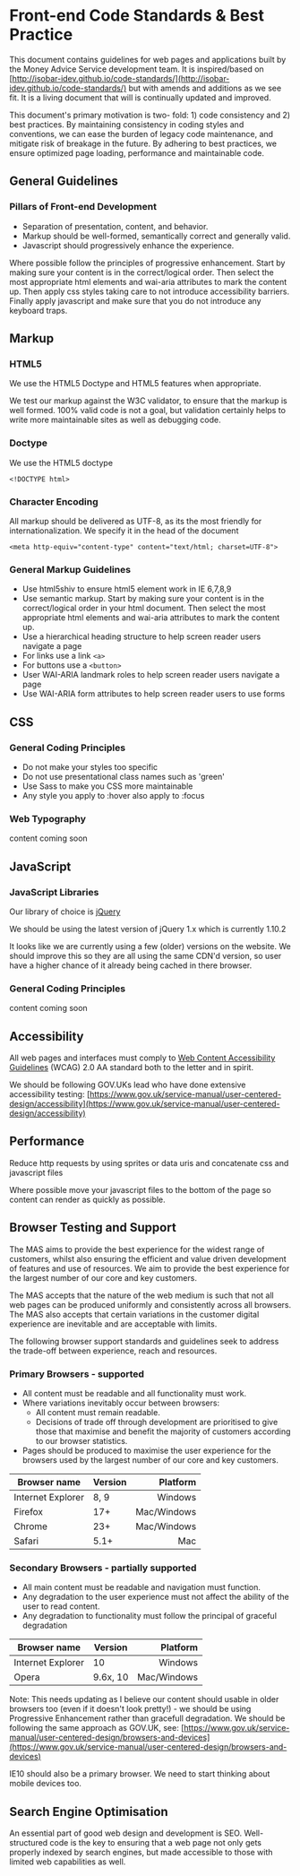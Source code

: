 # Front-end Code Standards &amp; Best Practice


This document contains guidelines for web pages and applications built by the Money Advice Service development team. It is inspired/based on [http://isobar-idev.github.io/code-standards/](http://isobar-idev.github.io/code-standards/) but with amends and additions as we see fit. It is a living document that will is continually updated and improved.

This document's primary motivation is two- fold: 1) code consistency and 2) best practices. By maintaining consistency in coding styles and conventions, we can ease the burden of legacy code maintenance, and mitigate risk of breakage in the future. By adhering to best practices, we ensure optimized page loading, performance and maintainable code.

## General Guidelines
### Pillars of Front-end Development
* Separation of presentation, content, and behavior.
* Markup should be well-formed, semantically correct and generally valid.
* Javascript should progressively enhance the experience.

Where possible follow the principles of progressive enhancement. Start by making sure your content is in the correct/logical order.  Then select the most appropriate html elements and wai-aria attributes to mark the content up.  Then apply css styles taking care to not introduce accessibility barriers. Finally apply javascript and make sure that you do not introduce any keyboard traps.

## Markup
### HTML5
We use the HTML5 Doctype and HTML5 features when appropriate.

We test our markup against the W3C validator, to ensure that the markup is well formed. 100% valid code is not a goal, but validation certainly helps to write more maintainable sites as well as debugging code.

### Doctype
We use the HTML5 doctype
	
	<!DOCTYPE html>

### Character Encoding
All markup should be delivered as UTF-8, as its the most friendly for internationalization.
We specify it in the head of the document

	<meta http-equiv="content-type" content="text/html; charset=UTF-8">

### General Markup Guidelines
* Use html5shiv to ensure html5 element work in IE 6,7,8,9
* Use semantic markup.  Start by making sure your content is in the correct/logical order in your html document.  Then select the most appropriate html elements and wai-aria attributes to mark the content up.
* Use a hierarchical heading structure to help screen reader users navigate a page
* For links use a link `<a>`
* For buttons use a `<button>`
* User WAI-ARIA landmark roles to help screen reader users navigate a page
* Use WAI-ARIA form attributes to help screen reader users to use forms

## CSS
### General Coding Principles
* Do not make your styles too specific
* Do not use presentational class names such as 'green'
* Use Sass to make you CSS more maintainable
* Any style you apply to :hover also apply to :focus

### Web Typography
content coming soon

## JavaScript
### JavaScript Libraries
Our library of choice is [jQuery](http://jquery.com/)

We should be using the latest version of jQuery 1.x which is currently 1.10.2

It looks like we are currently using a few (older) versions on the website.  We should improve this so they are all using the same CDN'd version, so user have a higher chance of it already being cached in there browser.

### General Coding Principles
content coming soon

## Accessibility
All web pages and interfaces must comply to [Web Content Accessibility Guidelines](http://www.w3.org/TR/WCAG/) (WCAG) 2.0 AA standard both to the letter and in spirit.

We should be following GOV.UKs lead who have done extensive accessibility testing: [https://www.gov.uk/service-manual/user-centered-design/accessibility](https://www.gov.uk/service-manual/user-centered-design/accessibility)


## Performance
Reduce http requests by using sprites or data uris and concatenate css and javascript files

Where possible move your javascript files to the bottom of the page so content can render as quickly as possible.

## Browser Testing and Support

The MAS aims to provide the best experience for the widest range of customers, whilst also ensuring the efficient and value driven development of features and use of resources. We aim to provide the best experience for the largest number of our core and key customers.
 
The MAS accepts that the nature of the web medium is such that not all web pages can be produced uniformly and consistently across all browsers. The MAS also accepts that certain variations in the customer digital experience are inevitable and are acceptable with limits. 

The following browser support standards and guidelines seek to address the trade-off between experience, reach and resources.

### Primary Browsers - supported

* All content must be readable and all functionality must work.
* Where variations inevitably occur between browsers:
	* All content must remain readable.
	* Decisions of trade off through development are prioritised to give those that maximise and benefit the majority of customers according to our browser statistics.
* Pages should be produced to maximise the user experience for the browsers used by the largest number of our core and key customers.

| Browser name | Version | Platform  |
| ------ | ------ | -----: |
|  Internet Explorer  |  8, 9  |   Windows  |
|  Firefox  |  17+  |   Mac/Windows  |
|  Chrome  |  23+  |   Mac/Windows  |
|  Safari  |  5.1+  |   Mac  |


### Secondary Browsers - partially supported

* All main content must be readable and navigation must function.
* Any degradation to the user experience must not affect the ability of the user to read content.
* Any degradation to functionality must follow the principal of graceful degradation

| Browser name | Version | Platform  |
| ------ | ------ | -----: |
|  Internet Explorer  |  10  |   Windows  |
|  Opera  |  9.6x, 10  |   Mac/Windows  |


Note: This needs updating as I believe our content should usable in older browsers too (even if it doesn't look pretty!) - we should be using Progressive Enhancement rather than gracefull degradation.  We should be following the same approach as GOV.UK, see: [https://www.gov.uk/service-manual/user-centered-design/browsers-and-devices](https://www.gov.uk/service-manual/user-centered-design/browsers-and-devices)

IE10 should also be a primary browser. We need to start thinking about mobile devices too.


## Search Engine Optimisation
An essential part of good web design and development is SEO. Well-structured code is the key to ensuring that a web page not only gets properly indexed by search engines, but made accessible to those with limited web capabilities as well.

